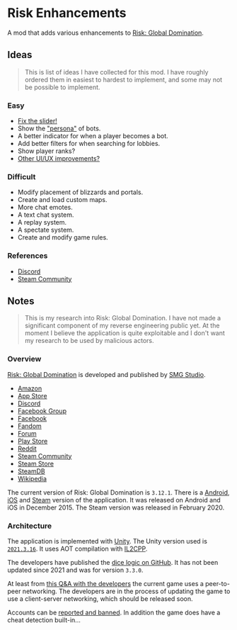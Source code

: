 # Risk Enhancements

A mod that adds various enhancements to [Risk: Global Domination](https://www.hasbrorisk.com/).

## Ideas

> This is list of ideas I have collected for this mod. I have roughly ordered them in easiest to hardest to implement, and some may not be possible to implement.

### Easy

- [Fix the slider!](https://www.youtube.com/watch?v=lCSa5nAwq_I)
- Show the ["persona"](https://smgstudio.freshdesk.com/support/solutions/articles/11000077687-our-risk-ai) of bots.
- A better indicator for when a player becomes a bot.
- Add better filters for when searching for lobbies.
- Show player ranks?
- [Other UI/UX improvements?](https://steamcommunity.com/app/1128810/discussions/0/1744521326160244078/#c2259060348518050073)

### Difficult

- Modify placement of blizzards and portals.
- Create and load custom maps.
- More chat emotes.
- A text chat system.
- A replay system.
- A spectate system.
- Create and modify game rules.

### References

- [Discord](https://discord.com/channels/465846009164070912/1020346802236555365)
- [Steam Community](https://steamcommunity.com/app/1128810/discussions/0/1744521326160244078/)

## Notes

> This is my research into Risk: Global Domination. I have not made a significant component of my reverse engineering public yet. At the moment I believe the application is quite exploitable and I don't want my research to be used by malicious actors.

### Overview

[Risk: Global Domination](https://www.hasbrorisk.com/) is developed and published by [SMG Studio](https://www.smgstudio.com/).

- [Amazon](https://gaming.amazon.com/gp/amzn1.adg.product.9e9a8067-b856-4232-89f8-72afad8a0cec)
- [App Store](https://apps.apple.com/us/app/risk-global-domination/id1051334048)
- [Discord](https://discord.com/invite/risk)
- [Facebook Group](https://www.facebook.com/groups/190688308040310/)
- [Facebook](https://www.facebook.com/riskglobaldomination/)
- [Fandom](https://risk-global-domination.fandom.com/wiki/Risk)
- [Forum](https://smgstudio.freshdesk.com/support/discussions)
- [Play Store](https://play.google.com/store/apps/details?id=com.hasbro.riskbigscreen)
- [Reddit](https://www.reddit.com/r/Risk/)
- [Steam Community](https://steamcommunity.com/app/1128810)
- [Steam Store](https://store.steampowered.com/app/1128810/RISK_Global_Domination/)
- [SteamDB](https://steamdb.info/app/1128810/)
- [Wikipedia](<https://en.wikipedia.org/wiki/Risk_(game)>)

The current version of Risk: Global Domination is `3.12.1`. There is a [Android](https://play.google.com/store/apps/details?id=com.hasbro.riskbigscreen), [iOS](https://apps.apple.com/us/app/risk-global-domination/id1051334048) and [Steam](https://store.steampowered.com/app/1128810/RISK_Global_Domination/) version of the application. It was released on Android and iOS in December 2015. The Steam version was released in February 2020.

### Architecture

The application is implemented with [Unity](https://unity.com/). The Unity version used is [`2021.3.16`](https://unity.com/releases/editor/whats-new/2021.3.16). It uses AOT compilation with [IL2CPP](https://docs.unity3d.com/Manual/IL2CPP.html).

The developers have published the [dice logic on GitHub](https://github.com/smgstudio/risk-dice). It has not been updated since 2021 and was for version `3.3.0`.

At least from [this Q&A with the developers](https://www.youtube.com/watch?v=VqFy4u03x6Q) the current game uses a peer-to-peer networking. The developers are in the process of updating the game to use a client-server networking, which should be released soon.

Accounts can be [reported and banned](https://smgstudio.freshdesk.com/support/discussions/topics/11000017727). In addition the game does have a cheat detection built-in...
